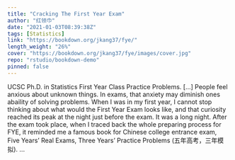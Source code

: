 ```yaml
---
title: "Cracking The First Year Exam"
author: "红领巾"
date: "2021-01-03T08:39:38Z"
tags: [Statistics]
link: "https://bookdown.org/jkang37/fye/"
length_weight: "26%"
cover: "https://bookdown.org/jkang37/fye/images/cover.jpg"
repo: "rstudio/bookdown-demo"
pinned: false
---
```


UCSC Ph.D. in Statistics First Year Class Practice Problems. [...] People feel anxious about unknown things. In exams, that anxiety may diminish ones abaility of solving problems. When I was in my first year, I cannot stop thinking about what would the First Year Exam looks like, and that curiosity reached its peak at the night just before the exam. It was a long night. After the exam took place, when I traced back the whole preparing process for FYE, it reminded me a famous book for Chinese college entrance exam, Five Years’ Real Exams, Three Years’ Practice Problems (五年高考，三年模拟). ...
